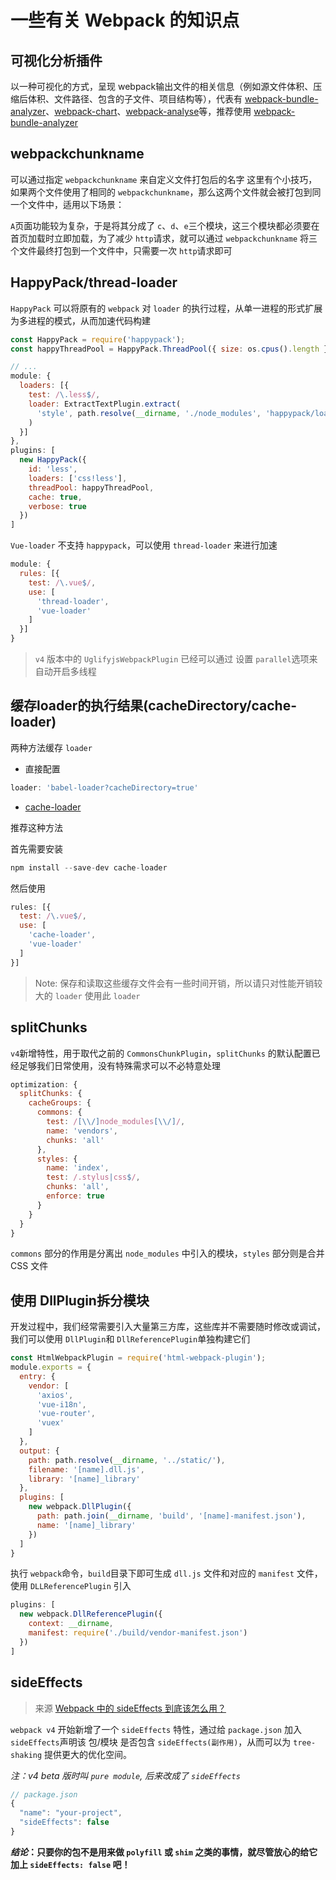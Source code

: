 # 一些有关 Webpack 的知识点

## 可视化分析插件

以一种可视化的方式，呈现 webpack输出文件的相关信息（例如源文件体积、压缩后体积、文件路径、包含的子文件、项目结构等），代表有 [webpack-bundle-analyzer](https://github.com/webpack-contrib/webpack-bundle-analyzer)、[webpack-chart](https://github.com/alexkuz/webpack-chart)、[webpack-analyse](https://github.com/webpack/analyse)等，推荐使用 [webpack-bundle-analyzer](https://github.com/webpack-contrib/webpack-bundle-analyzer)

## webpackchunkname

可以通过指定 `webpackchunkname` 来自定义文件打包后的名字
这里有个小技巧，如果两个文件使用了相同的 `webpackchunkname`，那么这两个文件就会被打包到同一个文件中，适用以下场景：

`A`页面功能较为复杂，于是将其分成了 `c`、`d`、`e`三个模块，这三个模块都必须要在首页加载时立即加载，为了减少 `http`请求，就可以通过 `webpackchunkname` 将三个文件最终打包到一个文件中，只需要一次 `http`请求即可

## HappyPack/thread-loader

`HappyPack` 可以将原有的 `webpack` 对 `loader` 的执行过程，从单一进程的形式扩展为多进程的模式，从而加速代码构建

```js
const HappyPack = require('happypack');
const happyThreadPool = HappyPack.ThreadPool({ size: os.cpus().length });

// ...
module: {
  loaders: [{
    test: /\.less$/,
    loader: ExtractTextPlugin.extract(
      'style', path.resolve(__dirname, './node_modules', 'happypack/loader') + '?id=less'
    )
  }]
},
plugins: [
  new HappyPack({
    id: 'less',
    loaders: ['css!less'],
    threadPool: happyThreadPool,
    cache: true,
    verbose: true
  })
]
```

`Vue-loader` 不支持 `happypack`，可以使用 `thread-loader` 来进行加速
```js
module: {
  rules: [{
    test: /\.vue$/,
    use: [
      'thread-loader',
      'vue-loader'
    ]
  }]
}
```

>`v4` 版本中的 `UglifyjsWebpackPlugin` 已经可以通过 设置 `parallel`选项来自动开启多线程

## 缓存loader的执行结果(cacheDirectory/cache-loader)

两种方法缓存 `loader`

- 直接配置

```js
loader: 'babel-loader?cacheDirectory=true'
```

- [cache-loader](https://webpack.docschina.org/loaders/cache-loader/)

推荐这种方法

首先需要安装 
```js
npm install --save-dev cache-loader
```
然后使用
```js
rules: [{
  test: /\.vue$/,
  use: [
    'cache-loader',
    'vue-loader'
  ]
}]
```

>Note: 保存和读取这些缓存文件会有一些时间开销，所以请只对性能开销较大的 `loader` 使用此 `loader`

## splitChunks

`v4`新增特性，用于取代之前的 `CommonsChunkPlugin`，`splitChunks` 的默认配置已经足够我们日常使用，没有特殊需求可以不必特意处理

```js
optimization: {
  splitChunks: {
    cacheGroups: {
      commons: {
        test: /[\\/]node_modules[\\/]/,
        name: 'vendors',
        chunks: 'all'
      },
      styles: {
        name: 'index',
        test: /.stylus|css$/,
        chunks: 'all',
        enforce: true
      }
    }
  }
}
```
`commons` 部分的作用是分离出 `node_modules` 中引入的模块，`styles` 部分则是合并 CSS 文件

## 使用 DllPlugin拆分模块

开发过程中，我们经常需要引入大量第三方库，这些库并不需要随时修改或调试，我们可以使用 `DllPlugin`和 `DllReferencePlugin`单独构建它们

```js
const HtmlWebpackPlugin = require('html-webpack-plugin');
module.exports = {
  entry: {
    vendor: [
      'axios',
      'vue-i18n',
      'vue-router',
      'vuex'
    ]
  },
  output: {
    path: path.resolve(__dirname, '../static/'),
    filename: '[name].dll.js',
    library: '[name]_library'
  },
  plugins: [
    new webpack.DllPlugin({
      path: path.join(__dirname, 'build', '[name]-manifest.json'),
      name: '[name]_library'
    })
  ]
}
```

执行 `webpack`命令，`build`目录下即可生成 `dll.js` 文件和对应的 `manifest` 文件，使用 `DLLReferencePlugin` 引入

```js
plugins: [
  new webpack.DllReferencePlugin({
    context: __dirname,
    manifest: require('./build/vendor-manifest.json')
  })
]
```

## sideEffects

>来源 [Webpack 中的 sideEffects 到底该怎么用？](https://zhuanlan.zhihu.com/p/40052192)

`webpack v4` 开始新增了一个 `sideEffects` 特性，通过给 `package.json` 加入 `sideEffects`声明该 包/模块 是否包含 `sideEffects(副作用)`，从而可以为 `tree-shaking` 提供更大的优化空间。

_注：v4 beta 版时叫 `pure module`, 后来改成了 `sideEffects`_

```js
// package.json
{
  "name": "your-project",
  "sideEffects": false
}
```

**_结论_：只要你的包不是用来做 `polyfill` 或 `shim` 之类的事情，就尽管放心的给它加上 `sideEffects: false` 吧！**